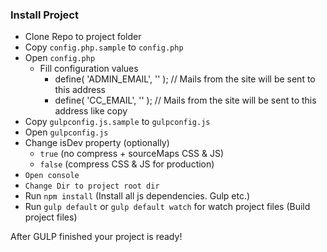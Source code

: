 ### Install Project

- Clone Repo to project folder
- Copy `config.php.sample` to `config.php`
- Open `config.php`
    - Fill configuration values
        - define( 'ADMIN_EMAIL', '' ); // Mails from the site will be sent to this address
        - define( 'CC_EMAIL', '' ); // Mails from the site will be sent to this address like copy
- Copy `gulpconfig.js.sample` to `gulpconfig.js`
- Open `gulpconfig.js`
- Change isDev property (optionally)
    - `true` (no compress + sourceMaps CSS & JS)
    - `false` (compress CSS & JS for production)
- `Open console`
- `Change Dir to project root dir`
- Run `npm install` (Install all js dependencies. Gulp etc.)
- Run `gulp default` or `gulp default watch` for watch project files (Build project files) 

After GULP finished your project is ready!
